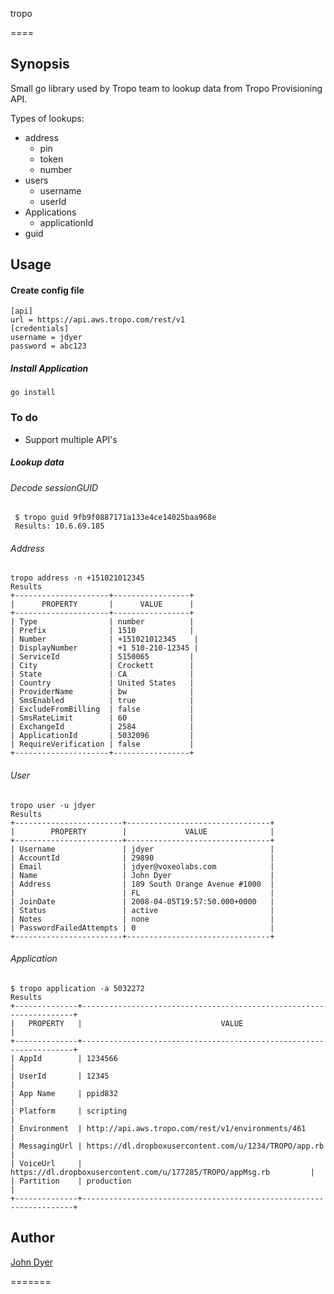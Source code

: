 tropo

====

## Synopsis

Small go library used by Tropo team to lookup data from Tropo Provisioning API.

Types of lookups:

  * address
    * pin
    * token
    * number
  * users
    * username
    * userId
  * Applications
    * applicationId
  * guid

## Usage

#### Create config file

    [api]
    url = https://api.aws.tropo.com/rest/v1
    [credentials]
    username = jdyer
    password = abc123

##### Install Application

    go install

### To do

* Support multiple API's

##### Lookup data

###### Decode sessionGUID

     $ tropo guid 9fb9f0887171a133e4ce14025baa968e
     Results: 10.6.69.185

###### Address

    tropo address -n +151021012345
    Results
    +---------------------+-----------------+
    |      PROPERTY       |      VALUE      |
    +---------------------+-----------------+
    | Type                | number          |
    | Prefix              | 1510            |
    | Number              | +151021012345    |
    | DisplayNumber       | +1 510-210-12345 |
    | ServiceId           | 5150065         |
    | City                | Crockett        |
    | State               | CA              |
    | Country             | United States   |
    | ProviderName        | bw              |
    | SmsEnabled          | true            |
    | ExcludeFromBilling  | false           |
    | SmsRateLimit        | 60              |
    | ExchangeId          | 2584            |
    | ApplicationId       | 5032096         |
    | RequireVerification | false           |
    +---------------------+-----------------+

###### User

    tropo user -u jdyer
    Results
    +------------------------+--------------------------------+
    |        PROPERTY        |             VALUE              |
    +------------------------+--------------------------------+
    | Username               | jdyer                          |
    | AccountId              | 29890                          |
    | Email                  | jdyer@voxeolabs.com            |
    | Name                   | John Dyer                      |
    | Address                | 189 South Orange Avenue #1000  |
    |                        | FL                             |
    | JoinDate               | 2008-04-05T19:57:50.000+0000   |
    | Status                 | active                         |
    | Notes                  | none                           |
    | PasswordFailedAttempts | 0                              |
    +------------------------+--------------------------------+

###### Application

    $ tropo application -a 5032272
    Results
    +--------------+--------------------------------------------------------------------+
    |   PROPERTY   |                               VALUE                                |
    +--------------+--------------------------------------------------------------------+
    | AppId        | 1234566                                                            |
    | UserId       | 12345                                                              |
    | App Name     | ppid832                                                            |
    | Platform     | scripting                                                          |
    | Environment  | http://api.aws.tropo.com/rest/v1/environments/461                  |
    | MessagingUrl | https://dl.dropboxusercontent.com/u/1234/TROPO/app.rb              |
    | VoiceUrl     | https://dl.dropboxusercontent.com/u/177285/TROPO/appMsg.rb         |
    | Partition    | production                                                         |
    +--------------+--------------------------------------------------------------------+

## Author

[John Dyer]()

=======
